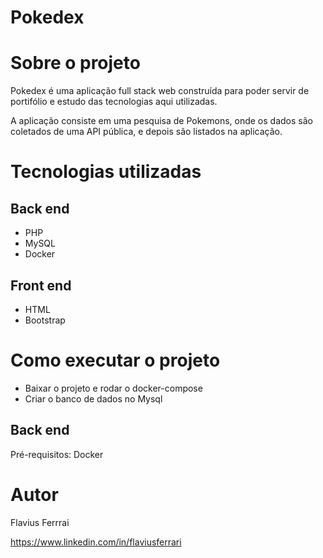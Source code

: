 # Pokedex 

# Sobre o projeto

Pokedex é uma aplicação full stack web construída para poder servir de portifólio e estudo das tecnologias aqui utilizadas.

A aplicação consiste em uma pesquisa de Pokemons, onde os dados são coletados de uma API pública, e depois são listados na aplicação.

# Tecnologias utilizadas
## Back end
- PHP
- MySQL
- Docker

## Front end
- HTML
- Bootstrap

# Como executar o projeto
- Baixar o projeto e rodar o docker-compose
- Criar o banco de dados no Mysql

## Back end
Pré-requisitos: Docker

# Autor

Flavius Ferrrai

https://www.linkedin.com/in/flaviusferrari

